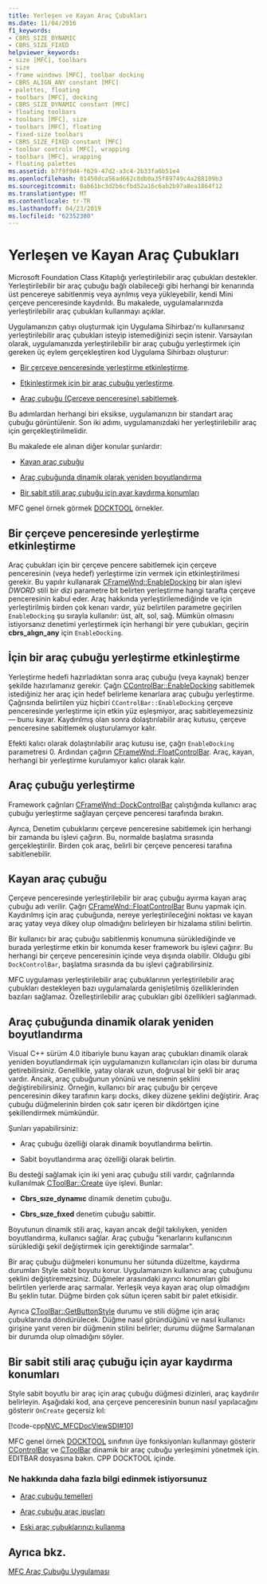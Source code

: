 ```yaml
---
title: Yerleşen ve Kayan Araç Çubukları
ms.date: 11/04/2016
f1_keywords:
- CBRS_SIZE_DYNAMIC
- CBRS_SIZE_FIXED
helpviewer_keywords:
- size [MFC], toolbars
- size
- frame windows [MFC], toolbar docking
- CBRS_ALIGN_ANY constant [MFC]
- palettes, floating
- toolbars [MFC], docking
- CBRS_SIZE_DYNAMIC constant [MFC]
- floating toolbars
- toolbars [MFC], size
- toolbars [MFC], floating
- fixed-size toolbars
- CBRS_SIZE_FIXED constant [MFC]
- toolbar controls [MFC], wrapping
- toolbars [MFC], wrapping
- floating palettes
ms.assetid: b7f9f9d4-f629-47d2-a3c4-2b33fa6b51e4
ms.openlocfilehash: 01450dca56ad662c8db0a35f89749c4a288109b3
ms.sourcegitcommit: 0ab61bc3d2b6cfbd52a16c6ab2b97a8ea1864f12
ms.translationtype: MT
ms.contentlocale: tr-TR
ms.lasthandoff: 04/23/2019
ms.locfileid: "62352300"
---
```

# <a name="docking-and-floating-toolbars"></a>Yerleşen ve Kayan Araç Çubukları

Microsoft Foundation Class Kitaplığı yerleştirilebilir araç çubukları destekler. Yerleştirilebilir bir araç çubuğu bağlı olabileceği gibi herhangi bir kenarında üst pencereye sabitlenmiş veya ayrılmış veya yükleyebilir, kendi Mini çerçeve penceresinde kaydırıldı. Bu makalede, uygulamalarınızda yerleştirilebilir araç çubukları kullanmayı açıklar.

Uygulamanızın çatıyı oluşturmak için Uygulama Sihirbazı'nı kullanırsanız yerleştirilebilir araç çubukları isteyip istemediğinizi seçin istenir. Varsayılan olarak, uygulamanızda yerleştirilebilir bir araç çubuğu yerleştirmek için gereken üç eylem gerçekleştiren kod Uygulama Sihirbazı oluşturur:

- [Bir çerçeve penceresinde yerleştirme etkinleştirme](#_core_enabling_docking_in_a_frame_window).

- [Etkinleştirmek için bir araç çubuğu yerleştirme](#_core_enabling_docking_for_a_toolbar).

- [Araç çubuğu (Çerçeve penceresine) sabitlemek](#_core_docking_the_toolbar).

Bu adımlardan herhangi biri eksikse, uygulamanızın bir standart araç çubuğu görüntülenir. Son iki adımı, uygulamanızdaki her yerleştirilebilir araç için gerçekleştirilmelidir.

Bu makalede ele alınan diğer konular şunlardır:

- [Kayan araç çubuğu](#_core_floating_the_toolbar)

- [Araç çubuğunda dinamik olarak yeniden boyutlandırma](#_core_dynamically_resizing_the_toolbar)

- [Bir sabit stili araç çubuğu için ayar kaydırma konumları](#_core_setting_wrap_positions_for_a_fixed_style_toolbar)

MFC genel örnek görmek [DOCKTOOL](../overview/visual-cpp-samples.md) örnekler.

##  <a name="_core_enabling_docking_in_a_frame_window"></a> Bir çerçeve penceresinde yerleştirme etkinleştirme

Araç çubukları için bir çerçeve pencere sabitlemek için çerçeve penceresinin (veya hedef) yerleştirme izin vermek için etkinleştirilmesi gerekir. Bu yapılır kullanarak [CFrameWnd::EnableDocking](../mfc/reference/cframewnd-class.md#enabledocking) bir alan işlevi *DWORD* stili bir dizi parametre bit belirten yerleştirme hangi tarafta çerçeve penceresinin kabul eder. Araç hakkında yerleştirilemediğinde ve için yerleştirilmiş birden çok kenarı vardır, yüz belirtilen parametre geçirilen `EnableDocking` şu sırayla kullanılır: üst, alt, sol, sağ. Mümkün olmasını istiyorsanız denetimi yerleştirmek için herhangi bir yere çubukları, geçirin **cbrs_alıgn_any** için `EnableDocking`.

##  <a name="_core_enabling_docking_for_a_toolbar"></a> İçin bir araç çubuğu yerleştirme etkinleştirme

Yerleştirme hedefi hazırladıktan sonra araç çubuğu (veya kaynak) benzer şekilde hazırlamanız gerekir. Çağrı [CControlBar::EnableDocking](../mfc/reference/ccontrolbar-class.md#enabledocking) sabitlemek istediğiniz her araç için hedef belirleme kenarlara araç çubuğu yerleştirme. Çağrısında belirtilen yüz hiçbiri `CControlBar::EnableDocking` çerçeve penceresinde yerleştirme için etkin yüz eşleşmiyor, araç sabitleyemezsiniz — bunu kayar. Kaydırılmış olan sonra dolaştırılabilir araç kutusu, çerçeve penceresine sabitlemek oluşturulamıyor kalır.

Efekti kalıcı olarak dolaştırılabilir araç kutusu ise, çağrı `EnableDocking` parametresi 0. Ardından çağırın [CFrameWnd::FloatControlBar](../mfc/reference/cframewnd-class.md#floatcontrolbar). Araç, kayan, herhangi bir yerleştirme kurulamıyor kalıcı olarak kalır.

##  <a name="_core_docking_the_toolbar"></a> Araç çubuğu yerleştirme

Framework çağrıları [CFrameWnd::DockControlBar](../mfc/reference/cframewnd-class.md#dockcontrolbar) çalıştığında kullanıcı araç çubuğu yerleştirme sağlayan çerçeve penceresi tarafında bırakın.

Ayrıca, Denetim çubuklarını çerçeve penceresine sabitlemek için herhangi bir zamanda bu işlevi çağırın. Bu, normalde başlatma sırasında gerçekleştirilir. Birden çok araç, belirli bir çerçeve penceresi tarafına sabitlenebilir.

##  <a name="_core_floating_the_toolbar"></a> Kayan araç çubuğu

Çerçeve penceresinde yerleştirilebilir bir araç çubuğu ayırma kayan araç çubuğu adı verilir. Çağrı [CFrameWnd::FloatControlBar](../mfc/reference/cframewnd-class.md#floatcontrolbar) Bunu yapmak için. Kaydırılmış için araç çubuğunda, nereye yerleştirileceğini noktası ve kayan araç yatay veya dikey olup olmadığını belirleyen bir hizalama stilini belirtin.

Bir kullanıcı bir araç çubuğu sabitlenmiş konumuna sürüklediğinde ve burada yerleştirme etkin bir konumda keser framework bu işlevi çağırır. Bu herhangi bir çerçeve penceresinin içinde veya dışında olabilir. Olduğu gibi `DockControlBar`, başlatma sırasında da bu işlevi çağırabilirsiniz.

MFC uygulaması yerleştirilebilir araç çubuklarının yerleştirilebilir araç çubukları destekleyen bazı uygulamalarda genişletilmiş özelliklerinden bazıları sağlamaz. Özelleştirilebilir araç çubukları gibi özellikleri sağlanmadı.

##  <a name="_core_dynamically_resizing_the_toolbar"></a> Araç çubuğunda dinamik olarak yeniden boyutlandırma

Visual C++ sürüm 4.0 itibariyle bunu kayan araç çubukları dinamik olarak yeniden boyutlandırmak için uygulamanızın kullanıcıları için olası bir duruma getirebilirsiniz. Genellikle, yatay olarak uzun, doğrusal bir şekli bir araç vardır. Ancak, araç çubuğunun yönünü ve nesnenin şeklini değiştirebilirsiniz. Örneğin, kullanıcı bir araç çubuğu bir çerçeve penceresinin dikey tarafının karşı docks, dikey düzene şeklini değiştirir. Araç çubuğu düğmelerinin birden çok satır içeren bir dikdörtgen içine şekillendirmek mümkündür.

Şunları yapabilirsiniz:

- Araç çubuğu özelliği olarak dinamik boyutlandırma belirtin.

- Sabit boyutlandırma araç özelliği olarak belirtin.

Bu desteği sağlamak için iki yeni araç çubuğu stili vardır, çağrılarında kullanılmak [CToolBar::Create](../mfc/reference/ctoolbar-class.md#create) üye işlevi. Bunlar:

- **Cbrs_sıze_dynamıc** dinamik denetim çubuğu.

- **Cbrs_sıze_fıxed** denetim çubuğu sabittir.

Boyutunun dinamik stili araç, kayan ancak değil takılıyken, yeniden boyutlandırma, kullanıcı sağlar. Araç çubuğu "kenarlarını kullanıcının sürüklediği şekil değiştirmek için gerektiğinde sarmalar".

Bir araç çubuğu düğmeleri konumunu her sütunda düzeltme, kaydırma durumları Style sabit boyutu korur. Uygulamanızın kullanıcı araç çubuğunu şeklini değiştiremezsiniz. Düğmeler arasındaki ayırıcı konumları gibi belirtilen yerlerde araç sarmalar. Yerleşik veya kayan araç olup olmadığını Bu şeklin tutar. Düğme birden çok sütun içeren sabit bir palet etkisidir.

Ayrıca [CToolBar::GetButtonStyle](../mfc/reference/ctoolbar-class.md#getbuttonstyle) durumu ve stili düğme için araç çubuklarında döndürülecek. Düğme nasıl göründüğünü ve nasıl kullanıcı girişine yanıt veren bir düğmenin stilini belirler; durumu düğme Sarmalanan bir durumda olup olmadığını söyler.

##  <a name="_core_setting_wrap_positions_for_a_fixed_style_toolbar"></a> Bir sabit stili araç çubuğu için ayar kaydırma konumları

Style sabit boyutlu bir araç için araç çubuğu düğmesi dizinleri, araç kaydırılır belirleyin. Aşağıdaki kod, ana çerçeve penceresinin bunun nasıl yapılacağını gösterir `OnCreate` geçersiz kıl:

[!code-cpp[NVC_MFCDocViewSDI#10](../mfc/codesnippet/cpp/docking-and-floating-toolbars_1.cpp)]

MFC genel örnek [DOCKTOOL](../overview/visual-cpp-samples.md) sınıfının üye fonksiyonları kullanmayı gösterir [CControlBar](../mfc/reference/ccontrolbar-class.md) ve [CToolBar](../mfc/reference/ctoolbar-class.md) dinamik bir araç çubuğu yerleşimini yönetmek için. EDITBAR dosyasına bakın. CPP DOCKTOOL içinde.

### <a name="what-do-you-want-to-know-more-about"></a>Ne hakkında daha fazla bilgi edinmek istiyorsunuz

- [Araç çubuğu temelleri](../mfc/toolbar-fundamentals.md)

- [Araç çubuğu araç ipuçları](../mfc/toolbar-tool-tips.md)

- [Eski araç çubuklarınızı kullanma](../mfc/using-your-old-toolbars.md)

## <a name="see-also"></a>Ayrıca bkz.

[MFC Araç Çubuğu Uygulaması](../mfc/mfc-toolbar-implementation.md)
